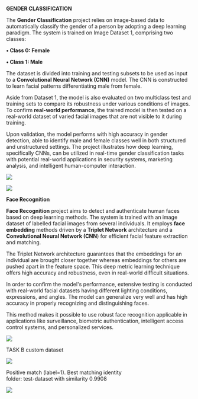 **GENDER CLASSIFICATION**

The **Gender Classification** project relies on image-based data to automatically classify the gender of a person by adopting a deep learning paradigm. The system is trained on Image Dataset 1, comprising two classes:

**• Class 0: Female**

**• Class 1: Male**

The dataset is divided into training and testing subsets to be used as input to a **Convolutional Neural Network (CNN)** model. The CNN is constructed to learn facial patterns differentiating male from female.

Aside from Dataset 1, the model is also evaluated on two multiclass test and training sets to compare its robustness under various conditions of images. To confirm **real-world performance**, the trained model is then tested on a real-world dataset of varied facial images that are not visible to it during training.

Upon validation, the model performs with high accuracy in gender detection, able to identify male and female classes well in both structured and unstructured settings. The project illustrates how deep learning, specifically CNNs, can be utilized in real-time gender classification tasks with potential real-world applications in security systems, marketing analysis, and intelligent human-computer interaction.

![](media/bae8a444f54de626507653cc53a51a53.jpeg)

![](media/036646c6c09b970a1f9bed061eb6cfa5.jpeg)

**Face Recognition**

**Face Recognition** project aims to detect and authenticate human faces based on deep learning methods. The system is trained with an image dataset of labelled facial images from several individuals. It employs **face embedding** methods driven by a **Triplet Network** architecture and a **Convolutional Neural Network (CNN**) for efficient facial feature extraction and matching.

The Triplet Network architecture guarantees that the embeddings for an individual are brought closer together whereas embeddings for others are pushed apart in the feature space. This deep metric learning technique offers high accuracy and robustness, even in real-world difficult situations.

In order to confirm the model's performance, extensive testing is conducted with real-world facial datasets having different lighting conditions, expressions, and angles. The model can generalize very well and has high accuracy in properly recognizing and distinguishing faces.

This method makes it possible to use robust face recognition applicable in applications like surveillance, biometric authentication, intelligent access control systems, and personalized services.

![](media/2a1e009f40f7b498da071cef6539056c.png)

TASK B custom dataset

![](media/eb25673d27a544301918aa84abddb1d5.png)

Positive match (label=1). Best matching identity  
 folder: test-dataset with similarity 0.9908

![](media/4f6d38f8df765b930a7ec42eaaecf7c6.png)
